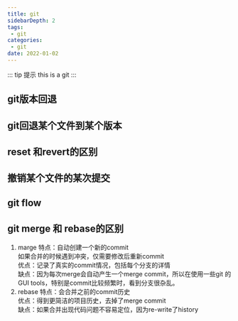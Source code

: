 ```yaml
---
title: git
sidebarDepth: 2
tags:
 - git
categories:
 - git
date: 2022-01-02
---
```


::: tip 提示
this is a git
:::

<!-- more -->
## git版本回退

## git回退某个文件到某个版本

## reset 和revert的区别

## 撤销某个文件的某次提交

## git flow

## git merge 和 rebase的区别
1. marge 特点：自动创建一个新的commit  
如果合并的时候遇到冲突，仅需要修改后重新commit  
优点：记录了真实的commit情况，包括每个分支的详情  
缺点：因为每次merge会自动产生一个merge commit，所以在使用一些git 的GUI tools，特别是commit比较频繁时，看到分支很杂乱。
2. rebase 特点：会合并之前的commit历史  
优点：得到更简洁的项目历史，去掉了merge commit  
缺点：如果合并出现代码问题不容易定位，因为re-write了history  
